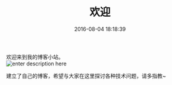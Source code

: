 ﻿---
title: 欢迎
date: 2016-08-04 18:18:39
comments: true
categories:
-  Diary

tags:
-  杂谈

---

欢迎来到我的博客小站。<br /> 
![enter description here][1]
<!-- more -->

建立了自己的博客，希望与大家在这里探讨各种技术问题，请多指教~


  [1]: http://ww2.sinaimg.cn/orj480/672ea2eagw1f4qye30g4uj20qo1bf7b5.jpg
